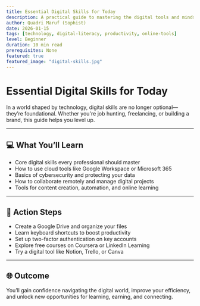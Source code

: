 ```yaml
---
title: Essential Digital Skills for Today  
description: A practical guide to mastering the digital tools and mindsets needed in the modern world.  
author: Quadri Maruf (Sophist)  
date: 2026-01-15  
tags: [technology, digital-literacy, productivity, online-tools]  
level: Beginner  
duration: 10 min read  
prerequisites: None  
featured: true  
featured_image: "digital-skills.jpg"  
---
```


# Essential Digital Skills for Today

In a world shaped by technology, digital skills are no longer optional—they’re foundational. Whether you're job hunting, freelancing, or building a brand, this guide helps you level up.

---

## 💻 What You’ll Learn

- Core digital skills every professional should master  
- How to use cloud tools like Google Workspace or Microsoft 365  
- Basics of cybersecurity and protecting your data  
- How to collaborate remotely and manage digital projects  
- Tools for content creation, automation, and online learning  

---

## 🧠 Action Steps

- Create a Google Drive and organize your files  
- Learn keyboard shortcuts to boost productivity  
- Set up two-factor authentication on key accounts  
- Explore free courses on Coursera or LinkedIn Learning  
- Try a digital tool like Notion, Trello, or Canva  

---

## 🌐 Outcome

You’ll gain confidence navigating the digital world, improve your efficiency, and unlock new opportunities for learning, earning, and connecting.